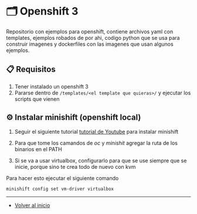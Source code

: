 # :card_index_dividers: Openshift 3

Repositorio con ejemplos para openshift, contiene archivos yaml con templates, ejemplos robados de por ahi, codigo python que se usa para construir imagenes y dockerfiles con las imagenes que usan algunos ejemplos.

## :clipboard: Requisitos

1) Tener instalado un openshift 3
2) Pararse dentro de `/templates/<el template que quieras>/` y ejecutar los scripts que vienen

## :gear: Instalar minishift (openshift local)

1) Seguir el siguiente tutorial [tutorial de Youtube](https://www.youtube.com/watch?v=RcZW4ZRzl-Q&ab_channel=I%C3%B1igoSerrano) para instalar minishift

2) Para que tome los camandos de *oc* y *minishit* agregar la ruta de los binarios en el PATH

3) Si se va a usar virtualbox, configurarlo para que se use siempre que se inicie, porque sino te crea todo de nuevo con kvm

Para hacer esto ejecutar el siguiente comando

```sh
minishift config set vm-driver virtualbox
```

---

* [Volver al inicio](../README.md)
